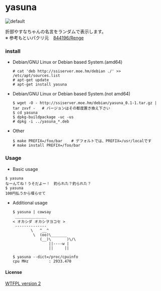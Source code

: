 yasuna
======

![default](http://36.media.tumblr.com/6a85c9b9713ad1b578728e2df964e955/tumblr_nihzltGEMm1u2jamko1_1280.png)

折部やすなちゃんの名言をランダムで表示します。  
※ 参考もといパクリ元　[844196/Renge](https://github.com/844196/Renge)


### install
* Debian/GNU Linux or Debian based System.(amd64)
  ```shellsession
  # cat 'deb http://ssiserver.moe.hm/debian ./' >> /etc/apt/sources.list
  # apt-get update
  # apt-get install yasuna
  ```
* Debian/GNU Linux or Debian based System.(not amd64)
  ```shellsession
  $ wget -O - http://ssiserver.moe.hm/debian/yasuna_0.1-1.tar.gz | tar zxvf -	# バージョンはその都度置き換え下さい
  $ cd yasuna
  $ dpkg-buildpackage -uc -us
  # dpkg -i ../yasuna_*.deb
  ```

* Other
  ```shellsession
  $ make PREFIX=/foo/bar	# デフォルトでは、PREFIX=/usr/localです
  # make install PREFIX=/foo/bar
  ```

### Usage
*  Basic usage
  ```shellsession
  $ yasuna
  なーんてね！うそだよー！　釣られた？釣られた？
  $ yasuna
  100円払うから喋らせて
  ```

* Additional usage
  ```shellsession
  $ yasuna | cowsay
   ______________
  < オカシダ オカシヲヨコセ >
   --------------
          \   ^__^
           \  (oo)\_______
              (__)\       )\/\
                  ||----w |
                  ||     ||
                  
  $ yasuna --dict=/proc/cpuinfo
  cpu MHz         : 2933.470
  ```

#### License
[WTFPL version 2](http://www.wtfpl.net/txt/copying/)
